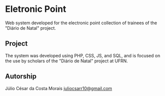 # Eletronic Point
Web system developed for the electronic point collection of trainees of the "Diário de Natal" project.

## Project

The system was developed using PHP, CSS, JS, and SQL, and is focused on the use by scholars of the "Diário de Natal" project at UFRN.

## Autorship
Júlio César da Costa Morais <juliocsarr10@gmail.com>
